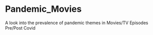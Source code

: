 # Pandemic_Movies
A look into the prevalence of pandemic themes in Movies/TV Episodes Pre/Post Covid
